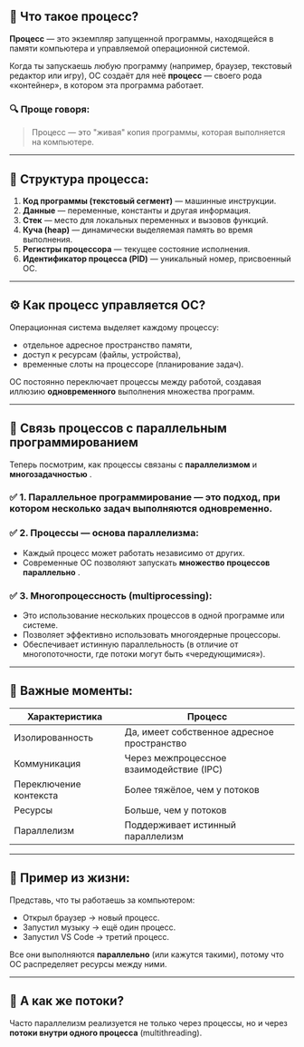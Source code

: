 ## 🧠 Что такое процесс?

**Процесс** — это экземпляр запущенной программы, находящейся в памяти компьютера и управляемой операционной системой.

Когда ты запускаешь любую программу (например, браузер, текстовый редактор или игру), ОС создаёт для неё **процесс** — своего рода «контейнер», в котором эта программа работает.

### 🔍 Проще говоря:

> Процесс — это "живая" копия программы, которая выполняется на компьютере.

---

## 🧩 Структура процесса:

1. **Код программы (текстовый сегмент)** — машинные инструкции.
2. **Данные** — переменные, константы и другая информация.
3. **Стек** — место для локальных переменных и вызовов функций.
4. **Куча (heap)** — динамически выделяемая память во время выполнения.
5. **Регистры процессора** — текущее состояние исполнения.
6. **Идентификатор процесса (PID)** — уникальный номер, присвоенный ОС.

---

## ⚙️ Как процесс управляется ОС?

Операционная система выделяет каждому процессу:

- отдельное адресное пространство памяти,
- доступ к ресурсам (файлы, устройства),
- временные слоты на процессоре (планирование задач).

ОС постоянно переключает процессы между работой, создавая иллюзию **одновременного** выполнения множества программ.

---

## 🔗 Связь процессов с параллельным программированием

Теперь посмотрим, как процессы связаны с **параллелизмом** и **многозадачностью** .

### ✅ 1. **Параллельное программирование** — это подход, при котором несколько задач выполняются одновременно.

### ✅ 2. **Процессы — основа параллелизма:**

- Каждый процесс может работать независимо от других.
- Современные ОС позволяют запускать **множество процессов параллельно** .

### ✅ 3. **Многопроцессность (multiprocessing):**

- Это использование нескольких процессов в одной программе или системе.
- Позволяет эффективно использовать многоядерные процессоры.
- Обеспечивает истинную параллельность (в отличие от многопоточности, где потоки могут быть «чередующимися»).

---

## 📌 Важные моменты:

|Характеристика|Процесс|
|---|---|
|Изолированность|Да, имеет собственное адресное пространство|
|Коммуникация|Через межпроцессное взаимодействие (IPC)|
|Переключение контекста|Более тяжёлое, чем у потоков|
|Ресурсы|Больше, чем у потоков|
|Параллелизм|Поддерживает истинный параллелизм|

---

## 📝 Пример из жизни:

Представь, что ты работаешь за компьютером:

- Открыл браузер → новый процесс.
- Запустил музыку → ещё один процесс.
- Запустил VS Code → третий процесс.

Все они выполняются **параллельно** (или кажутся такими), потому что ОС распределяет ресурсы между ними.

---

## 🧵 А как же потоки?

Часто параллелизм реализуется не только через процессы, но и через **потоки внутри одного процесса** (multithreading).